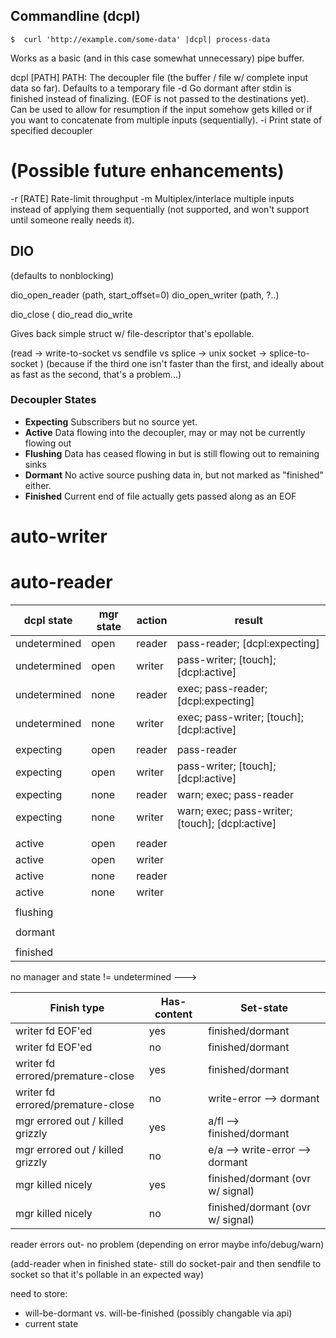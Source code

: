 

## Commandline (dcpl)

`$  curl 'http://example.com/some-data' |dcpl| process-data`

Works as a basic (and in this case somewhat unnecessary) pipe buffer. 


dcpl [PATH]
      PATH: The decoupler file (the buffer / file w/ complete input data so
              far).  Defaults to a temporary file
 -d         Go dormant after stdin is finished instead of finalizing. (EOF is
              not passed to the destinations yet). Can be used to allow for
              resumption if the input somehow gets killed or if you want to
              concatenate from multiple inputs (sequentially).
 -i         Print state of specified decoupler

   # (Possible future enhancements)
 -r [RATE]  Rate-limit throughput
 -m         Multiplex/interlace multiple inputs instead of applying them
            sequentially (not supported, and won't support until someone really
              needs it).




## DIO
 (defaults to nonblocking)

dio\_open\_reader   (path, start\_offset=0)
dio\_open\_writer   (path, ?..)

dio\_close  (
dio\_read
dio\_write


Gives back simple struct w/ file-descriptor that's epollable.


(read -> write-to-socket
 vs
 sendfile
 vs
 splice -> unix socket -> splice-to-socket
)
(because if the third one isn't faster than the first, and ideally about as
fast as the second, that's a problem...)

### Decoupler States

- **Expecting** Subscribers but no source yet.
- **Active**    Data flowing into the decoupler, may or may not be currently flowing out
- **Flushing**  Data has ceased flowing in but is still flowing out to remaining sinks
- **Dormant**   No active source pushing data in, but not marked as "finished" either.
- **Finished**  Current end of file actually gets passed along as an EOF





# auto-writer



# auto-reader




| dcpl state   | mgr state | action | result                                          |
|--------------|-----------|--------|-------------------------------------------------|
| undetermined | open      | reader | pass-reader; [dcpl:expecting]                   |
| undetermined | open      | writer | pass-writer; [touch]; [dcpl:active]             |
| undetermined | none      | reader | exec; pass-reader; [dcpl:expecting]             |
| undetermined | none      | writer | exec; pass-writer; [touch]; [dcpl:active]       |
|              |           |        |                                                 |
| expecting    | open      | reader | pass-reader                                     |
| expecting    | open      | writer | pass-writer; [touch]; [dcpl:active]             |
| expecting    | none      | reader | warn; exec; pass-reader                         |
| expecting    | none      | writer | warn; exec; pass-writer; [touch]; [dcpl:active] |
|              |           |        |
| active       | open      | reader |
| active       | open      | writer |
| active       | none      | reader |
| active       | none      | writer |
|              |           |        |
| flushing     |
|              |           |        |
| dormant    |
|              |           |        |
| finished   |


no manager and state != undetermined --->

| Finish type                       | Has-content | Set-state                        |
|-----------------------------------|-------------|----------------------------------|
| writer fd EOF'ed                  | yes         | finished/dormant                 |
| writer fd EOF'ed                  | no          | finished/dormant                 |
| writer fd errored/premature-close | yes         | finished/dormant                 |
| writer fd errored/premature-close | no          | write-error --> dormant          |
| mgr errored out / killed grizzly  | yes         | a/fl --> finished/dormant        |
| mgr errored out / killed grizzly  | no          | e/a  --> write-error --> dormant |
| mgr killed nicely                 | yes         | finished/dormant (ovr w/ signal) |
| mgr killed nicely                 | no          | finished/dormant (ovr w/ signal) |

reader errors out- no problem (depending on error maybe info/debug/warn)


(add-reader when in finished state- still do socket-pair and then sendfile to
socket so that it's pollable in an expected way)

need to store:
 - will-be-dormant vs. will-be-finished (possibly changable via api)
 - current state
